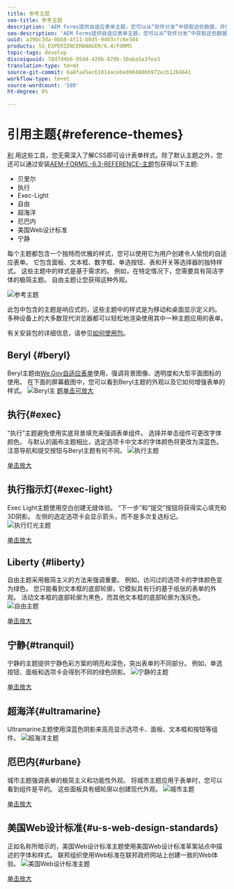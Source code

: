 ```yaml
---
title: 参考主题
seo-title: 参考主题
description: 'AEM Forms提供自适应表单主题，您可以从“软件分发”中获取这些数据，并使用它们设计表单的样式。 '
seo-description: 'AEM Forms提供自适应表单主题，您可以从“软件分发”中获取这些数据，并使用它们设计表单的样式。 '
uuid: a39bc3da-0bb8-4f11-b0d5-9403cfc6e384
products: SG_EXPERIENCEMANAGER/6.4/FORMS
topic-tags: develop
discoiquuid: 78d7d4b6-95dd-429b-870b-30aba5a3fea3
translation-type: tm+mt
source-git-commit: 6a8fa45ec61014acebe09048066972ecb1284641
workflow-type: tm+mt
source-wordcount: '580'
ht-degree: 0%

---
```



# 引用主题{#reference-themes}

[利](/help/forms/using/themes.md) 用这些工具，您无需深入了解CSS即可设计表单样式。除了默认主题之外，您还可以通过安装[AEM-FORMS.-6.3-REFERENCE-主题](https://www.adobeaemcloud.com/content/marketplace/marketplaceProxy.html?packagePath=/content/companies/public/adobe/packages/cq630/fd/AEM-FORMS-6.3-REFERENCE-THEMES)包获得以下主题:

* 贝里尔
* 执行
* Exec-Light
* 自由
* 超海洋
* 厄巴内
* 美国Web设计标准
* 宁静

每个主题都包含一个独特而优雅的样式，您可以使用它为用户创建令人愉悦的自适应表单。 它包含面板、文本框、数字框、单选按钮、表和开关等选择器的独特样式。 这些主题中的样式是基于需求的。 例如，在特定情况下，您需要具有简洁字体的极简主题。 自由主题让您获得这种外观。

![参考主题](assets/ref-themes.png)

此包中包含的主题是响应式的，这些主题中的样式是为移动和桌面显示定义的。 多种设备上的大多数现代浏览器都可以轻松地渲染使用其中一种主题应用的表单。

有关安装包的详细信息，请参见[如何使用包](/help/sites-administering/package-manager.md)。

## Beryl {#beryl}

Beryl主题由[We.Gov自适应表单](/help/forms/using/gov-reference-site-walkthrough.md)使用，强调背景图像、透明度和大型平面图标的使用。 在下面的屏幕截图中，您可以看到Beryl主题的外观以及它如何增强表单的样式。
![Beryl主](assets/beryl.png)
[题单击可放大](assets/beryl-1.png)

## 执行{#exec}

“执行”主题避免使用实底背景填充来强调表单组件。 选择并单击组件可更改字体颜色。 与默认的画布主题相比，选定选项卡中文本的字体颜色将更改为深蓝色。 注意导航和提交按钮与Beryl主题有何不同。
![执行主题](assets/exec.png)

[单击放大](assets/exec-1.png)

## 执行指示灯{#exec-light}

Exec Light主题使用空白创建无缝体验。 “下一步”和“提交”按钮将获得实心填充和3D阴影。 左侧的选定选项卡会显示箭头，而不是多次复选标记。
![执行灯光主题](assets/exec-light.png)

[单击放大](assets/exec-light-1.png)

## Liberty {#liberty}

自由主题采用极简主义的方法来强调重要。 例如，访问过的选项卡的字体颜色变为绿色。 您只能看到文本框的底部轮廓，它模拟具有行的基于纸张的表单的外观。 活动文本框的底部轮廓为黑色，而其他文本框的底部轮廓为浅灰色。
![自由主题](assets/liberty.png)

[单击放大](assets/liberty-1.png)

## 宁静{#tranquil}

宁静的主题提供宁静色彩方案的明亮和深色，突出表单的不同部分。 例如，单选按钮、面板和选项卡会得到不同的绿色阴影。
![宁静的主题](assets/tranquil.png)

[单击放大](assets/tranquil-1.png)

## 超海洋{#ultramarine}

Ultramarine主题使用深蓝色阴影来高亮显示选项卡、面板、文本框和按钮等组件。
![超海洋主题](assets/ultramarine.png)

## 厄巴内{#urbane}

城市主题强调表单的极简主义和功能性外观。 将城市主题应用于表单时，您可以看到组件是平的。 这些面板具有细轮廓以创建现代外观。
![城市主题](assets/urbane.png)

[单击放大](assets/urbane-1.png)

## 美国Web设计标准{#u-s-web-design-standards}

正如名称所暗示的，美国Web设计标准主题使用美国Web设计标准草案站点中描述的字体和样式。 联邦组织使用Web标准在联邦政府网站上创建一致的Web体验。
![美国Web设计标准主题](assets/us-web-standards.png)

[单击放大](assets/usgov.png)